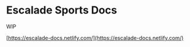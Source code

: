 # Escalade Sports Docs

WIP

[https://escalade-docs.netlify.com/](https://escalade-docs.netlify.com/)